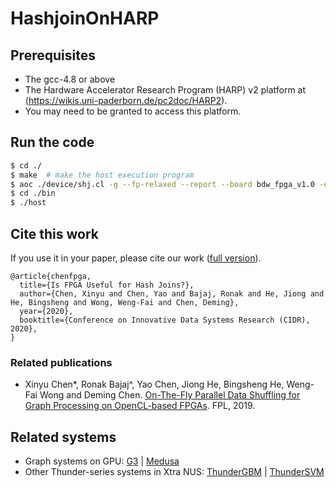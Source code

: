 # HashjoinOnHARP

## Prerequisites
* The gcc-4.8 or above
* The Hardware Accelerator Research Program (HARP) v2 platform at (https://wikis.uni-paderborn.de/pc2doc/HARP2). 
* You may need to be granted to access this platform.

## Run the code
```sh
$ cd ./
$ make  # make the host execution program
$ aoc ./device/shj.cl -g --fp-relaxed --report --board bdw_fpga_v1.0 -o ./bin/shj.aocx  # make the FPGA execution program. It takes time.
$ cd ./bin
$ ./host
```

## Cite this work
If you use it in your paper, please cite our work ([full version](https://www.comp.nus.edu.sg/~hebs/pub/cidr20-join.pdf)).
```
@article{chenfpga,
  title={Is FPGA Useful for Hash Joins?},
  author={Chen, Xinyu and Chen, Yao and Bajaj, Ronak and He, Jiong and He, Bingsheng and Wong, Weng-Fai and Chen, Deming},
  year={2020},
  booktitle={Conference on Innovative Data Systems Research (CIDR), 2020},
}

```
### Related publications
* Xinyu Chen*, Ronak Bajaj^, Yao Chen, Jiong He, Bingsheng He, Weng-Fai Wong and Deming Chen. [On-The-Fly Parallel Data Shuffling for Graph Processing on OpenCL-based FPGAs](https://www.comp.nus.edu.sg/~hebs/pub/fpl19-graph.pdf). FPL, 2019.


## Related systems

* Graph systems on GPU: [G3](https://github.com/Xtra-Computing/G3) | [Medusa](https://github.com/Xtra-Computing/Medusa)
* Other Thunder-series systems in Xtra NUS: [ThunderGBM](https://github.com/Xtra-Computing/thundergbm) | [ThunderSVM](https://github.com/Xtra-Computing/thundersvm)
